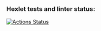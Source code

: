 ### Hexlet tests and linter status:
[![Actions Status](https://github.com/TemporalForm/java-project-78/actions/workflows/hexlet-check.yml/badge.svg)](https://github.com/TemporalForm/java-project-78/actions)